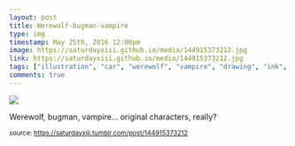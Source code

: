 ```yaml
---
layout: post
title: Werewolf-bugman-vampire
type: img
timestamp: May 25th, 2016 12:00pm
image: https://saturdayxiii.github.io/media/144915373212.jpg
link: https://saturdayxiii.github.io/media/144915373212.jpg
tags: ["illustration", "car", "werewolf", "vampire", "drawing", "ink", "art"]
comments: true
---
```

<img src="https://saturdayxiii.github.io/media/144915373212.jpg"/>

Werewolf, bugman, vampire&hellip; original characters, really?
 
  
<small>source: https://saturdayxiii.tumblr.com/post/144915373212</small>